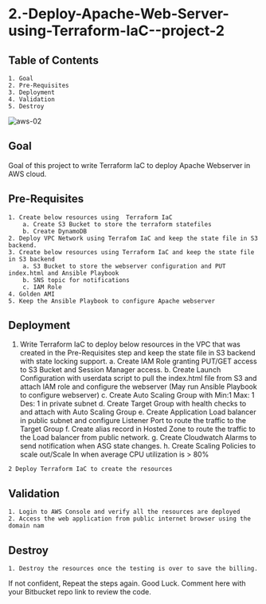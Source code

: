 # 2.-Deploy-Apache-Web-Server-using-Terraform-IaC--project-2


## Table of Contents

    1. Goal
    2. Pre-Requisites
    3. Deployment
    4. Validation
    5. Destroy

![aws-02](https://user-images.githubusercontent.com/47071968/228747422-e4edf512-e756-479f-9c39-0e60b291c046.png)

## Goal

Goal of this project to write Terraform IaC to deploy Apache Webserver in AWS cloud.

## Pre-Requisites

    1. Create below resources using  Terraform IaC
        a. Create S3 Bucket to store the terraform statefiles
        b. Create DynamoDB
    2. Deploy VPC Network using Terrafom IaC and keep the state file in S3 backend.
    3. Create below resources using Terraform IaC and keep the state file in S3 backend
        a. S3 Bucket to store the webserver configuration and PUT index.html and Ansible Playbook
        b. SNS topic for notifications
        c. IAM Role
    4. Golden AMI
    5. Keep the Ansible Playbook to configure Apache webserver


## Deployment

   1. Write Terraform IaC to deploy below resources in the VPC that was created in the Pre-Requisites step and keep the state file in S3 backend with state locking support.
        a. Create  IAM Role granting PUT/GET  access to S3 Bucket and Session Manager access.
        b. Create Launch Configuration with userdata script to pull the index.html file from S3 and attach IAM role and configure the webserver (May run Ansible Playbook to configure webserver)
        c. Create Auto Scaling Group with Min:1 Max: 1 Des: 1  in private subnet
        d. Create Target Group with health checks to and attach with Auto Scaling Group
        e. Create Application Load balancer in public subnet and configure Listener Port to route the traffic to the Target Group
        f. Create alias record in Hosted Zone to route the traffic to the Load balancer from public network.
        g. Create Cloudwatch Alarms to send notification when ASG state changes.
        h. Create Scaling Policies to scale out/Scale In when average CPU utilization is > 80%
        
    2 Deploy Terraform IaC to create the resources

## Validation

    1. Login to AWS Console and verify all the resources are deployed
    2. Access the web application from public internet browser using the domain nam
    
    
## Destroy

    1. Destroy the resources once the testing is over to save the billing.

If not confident, Repeat the steps again. Good Luck.  Comment here with your Bitbucket repo link to review the code.
